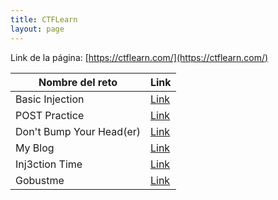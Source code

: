 ```yaml
---
title: CTFLearn
layout: page
---
```

Link de la página: [https://ctflearn.com/](https://ctflearn.com/)

|Nombre del reto|Link|
|---|---|
|Basic Injection|[Link](/blog/Basic-Injection)|
|POST Practice|[Link](/blog/POST-Practice)|
|Don't Bump Your Head(er)|[Link](/blog/Don't-Bump-Your-Head(er))|
|My Blog|[Link](/blog/My-Blog)|
|Inj3ction Time|[Link](/blog/Inj3ction-Time)|
|Gobustme|[Link](/blog/Gobustme)|